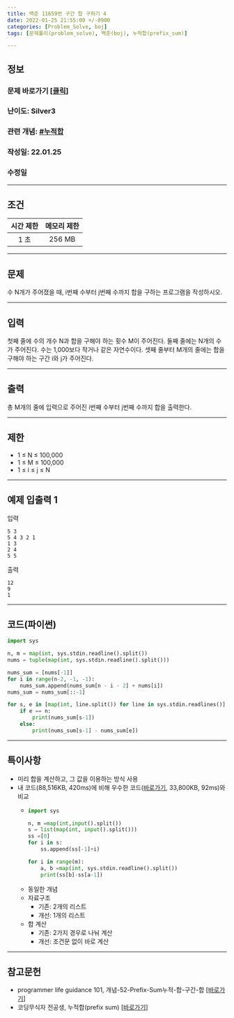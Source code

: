 ```yaml
---
title: 백준 11659번 구간 합 구하기 4
date: 2022-01-25 21:55:00 +/-0900
categories: [Problem_Solve, boj]
tags: [문제풀이(problem_solve), 백준(boj), 누적합(prefix_sum)]

---
```

## 정보
### 문제 바로가기 [[클릭](https://www.acmicpc.net/problem/11659)]
### 난이도: Silver3
### 관련 개념: [#누적합](https://www.acmicpc.net/problemset?sort=ac_desc&algo=139)
### 작성일: 22.01.25
### 수정일

---
## 조건

시간 제한|메모리 제한
:---:|:---:
1 초|256 MB

---
## 문제
수 N개가 주어졌을 때, i번째 수부터 j번째 수까지 합을 구하는 프로그램을 작성하시오.

---
## 입력
첫째 줄에 수의 개수 N과 합을 구해야 하는 횟수 M이 주어진다. 둘째 줄에는 N개의 수가 주어진다. 수는 1,000보다 작거나 같은 자연수이다. 셋째 줄부터 M개의 줄에는 합을 구해야 하는 구간 i와 j가 주어진다.

---
## 출력
총 M개의 줄에 입력으로 주어진 i번째 수부터 j번째 수까지 합을 출력한다.

---
## 제한
- 1 ≤ N ≤ 100,000
- 1 ≤ M ≤ 100,000
- 1 ≤ i ≤ j ≤ N

---
## 예제 입출력 1
입력
```
5 3
5 4 3 2 1
1 3
2 4
5 5
```

출력
```
12
9
1
```

---
## 코드(파이썬)
```python
import sys

n, m = map(int, sys.stdin.readline().split())
nums = tuple(map(int, sys.stdin.readline().split()))

nums_sum = [nums[-1]]
for i in range(n-2, -1, -1):
    nums_sum.append(nums_sum[n - i - 2] + nums[i])
nums_sum = nums_sum[::-1]

for s, e in [map(int, line.split()) for line in sys.stdin.readlines()]:
    if e == n:
        print(nums_sum[s-1])
    else:
        print(nums_sum[s-1] - nums_sum[e])

```

---
## 특이사항
- 미리 합을 계산하고, 그 값을 이용하는 방식 사용
- 내 코드(88,516KB, 420ms)에 비해 우수한 코드([바로가기](https://www.acmicpc.net/source/37789963), 33,800KB, 92ms)와 비교
  - ```python
    import sys

    n, m =map(int,input().split())
    s = list(map(int, input().split()))
    ss =[0]
    for i in s:
        ss.append(ss[-1]+i)

    for i in range(m):
        a, b =map(int, sys.stdin.readline().split())
        print(ss[b]-ss[a-1])
    ```
  - 동일한 개념
  - 자료구조
    - 기존: 2개의 리스트
    - 개선: 1개의 리스트
  - 합 계산
    - 기존: 2가지 경우로 나눠 계산
    - 개선: 조건문 없이 바로 계산

---
## 참고문헌
- programmer life guidance 101, 개념-52-Prefix-Sum누적-합-구간-합 \[[바로가기](https://coder-in-war.tistory.com/entry/%EA%B0%9C%EB%85%90-52-Prefix-Sum%EB%88%84%EC%A0%81-%ED%95%A9-%EA%B5%AC%EA%B0%84-%ED%95%A9)\]
- 코딩무식자 전공생, 누적합(prefix sum) \[[바로가기](https://jow1025.tistory.com/47)\]
